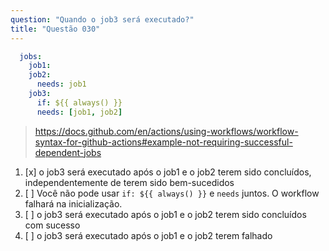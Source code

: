 ```yaml
---
question: "Quando o job3 será executado?"
title: "Questão 030"
---
```


```yaml
  jobs:
    job1:
    job2:
      needs: job1
    job3:
      if: ${{ always() }}
      needs: [job1, job2]
```
> https://docs.github.com/en/actions/using-workflows/workflow-syntax-for-github-actions#example-not-requiring-successful-dependent-jobs
1. [x] o job3 será executado após o job1 e o job2 terem sido concluídos, independentemente de terem sido bem-sucedidos
1. [ ] Você não pode usar `if: ${{ always() }}` e `needs` juntos. O workflow falhará na inicialização.
1. [ ] o job3 será executado após o job1 e o job2 terem sido concluídos com sucesso
1. [ ] o job3 será executado após o job1 e o job2 terem falhado
